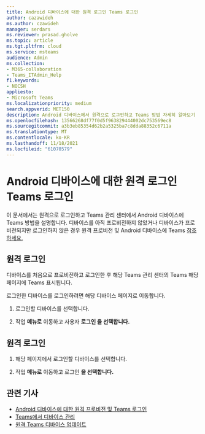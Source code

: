 ```yaml
---
title: Android 디바이스에 대한 원격 로그인 Teams 로그인
author: cazawideh
ms.author: czawideh
manager: serdars
ms.reviewer: prasad.gholve
ms.topic: article
ms.tgt.pltfrm: cloud
ms.service: msteams
audience: Admin
ms.collection:
- M365-collaboration
- Teams_ITAdmin_Help
f1.keywords:
- NOCSH
appliesto:
- Microsoft Teams
ms.localizationpriority: medium
search.appverid: MET150
description: Android 디바이스에서 원격으로 로그인하고 Teams 방법 자세히 알아보기
ms.openlocfilehash: 13566268df77f0d5f963829444002dc753569ec8
ms.sourcegitcommit: a3b3eb85354d62b2a5325ba7c8dda88352c6711a
ms.translationtype: MT
ms.contentlocale: ko-KR
ms.lasthandoff: 11/18/2021
ms.locfileid: "61070579"
---
```

# <a name="remote-sign-in-and-sign-out-for-teams-android-devices"></a>Android 디바이스에 대한 원격 로그인 Teams 로그인

이 문서에서는 원격으로 로그인하고 Teams 관리 센터에서 Android 디바이스에 Teams 방법을 설명합니다. 디바이스를 아직 프로비전하지 않았거나 디바이스가 프로비전되지만 로그인하지 않은 경우 원격 프로비전 및 Android 디바이스에 Teams [참조하세요.](remote-provision-remote-login.md)

## <a name="remote-sign-in"></a>원격 로그인

디바이스를 처음으로 프로비전하고 로그인한 후 해당 Teams 관리 센터의  Teams 해당 페이지에 Teams 표시됩니다.

로그인한 디바이스를 로그인하려면 해당 디바이스 페이지로 이동합니다.

1. 로그인할 디바이스를 선택합니다.

2. 작업 **메뉴로** 이동하고 사용자 **로그인 을 선택합니다.**

## <a name="remote-sign-out"></a>원격 로그인

1. 해당 페이지에서 로그인할 디바이스를 선택합니다.

2. 작업 **메뉴로** 이동하고 로그인 **을 선택합니다.**

## <a name="related-articles"></a>관련 기사

- [Android 디바이스에 대한 원격 프로비전 및 Teams 로그인](remote-provision-remote-login.md)
- [Teams에서 디바이스 관리](device-management.md)
- [원격 Teams 디바이스 업데이트](remote-update.md)
